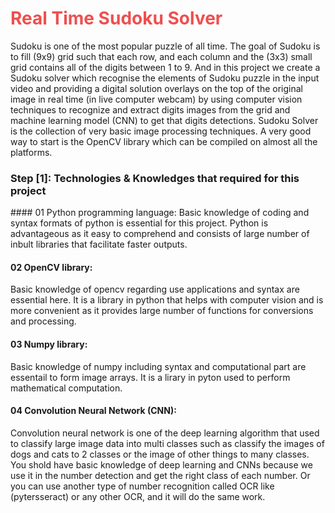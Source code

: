 <h1 style="color:#ef4f4f;">Real Time Sudoku Solver </h1>
Sudoku is one of the most popular puzzle of all time. The goal of Sudoku is to fill (9x9) grid such that each row, and each column and the (3x3) small grid contains all of the digits between 1 to 9. And in this project we create a Sudoku solver which recognise the elements of Sudoku puzzle in the input video and providing a digital solution overlays on the top of the original image in real time (in live computer webcam) by using computer vision techniques to recognize and extract digits images from the grid and machine learning model (CNN) to get that digits detections. Sudoku Solver is the collection of very basic image processing techniques. A very good way to start is the OpenCV library which can be compiled on almost all the platforms.


<h3>Step [1]: Technologies & Knowledges that required for this project</h3>
#### 01 Python programming language:
Basic knowledge of coding and syntax formats of python is essential for this project. Python is advantageous as it easy to comprehend and consists of large number of inbult libraries that facilitate faster outputs.


#### 02 OpenCV library:
Basic knowledge of opencv regarding use applications and syntax are essential here. It is a library in python that helps with computer vision and is more convenient as it provides large number of functions for conversions and processing.


#### 03 Numpy library:
Basic knowledge of numpy including syntax and computational part are essentail to form image arrays. It is a lirary in pyton used to perform mathematical computation.


#### 04 Convolution Neural Network (CNN):
Convolution neural network is one of the deep learning algorithm that used to classify large image data into multi classes such as classify the images of dogs and cats to 2 classes or the image of other things to many classes. You shold have basic knowledge of deep learning and CNNs because we use it in the number detection and get the right class of each number. Or you can use another type of number recognition called OCR like (pytersseract) or any other OCR, and it will do the same work.

